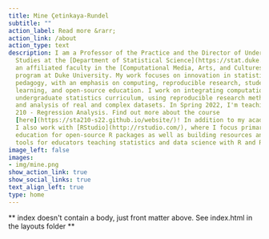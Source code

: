 ```yaml
---
title: Mine Çetinkaya-Rundel
subtitle: ""
action_label: Read more &rarr;
action_link: /about
action_type: text
description: I am a Professor of the Practice and the Director of Undergraduate 
  Studies at the [Department of Statistical Science](https://stat.duke.edu/) and 
  an affiliated faculty in the [Computational Media, Arts, and Cultures](https://cmac.duke.edu/) 
  program at Duke University. My work focuses on innovation in statistics and data science 
  pedagogy, with an emphasis on computing, reproducible research, student-centered 
  learning, and open-source education. I work on integrating computation into the 
  undergraduate statistics curriculum, using reproducible research methodologies 
  and analysis of real and complex datasets. In Spring 2022, I'm teaching STA
  210 - Regression Analysis. Find out more about the course 
  [here](https://sta210-s22.github.io/website/)! In addition to my academic position, 
  I also work with [RStudio](http://rstudio.com/), where I focus primarily on 
  education for open-source R packages as well as building resources and 
  tools for educators teaching statistics and data science with R and RStudio.
image_left: false
images:
- img/mine.png
show_action_link: true
show_social_links: true
text_align_left: true
type: home
---
```


** index doesn't contain a body, just front matter above.
See index.html in the layouts folder **
